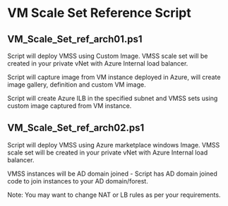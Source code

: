 # VM Scale Set Reference Script

## VM_Scale_Set_ref_arch01.ps1 

Script will deploy VMSS using Custom Image. VMSS scale set will be created in your private vNet with Azure Internal load balancer.

Script will capture image from VM instance deployed in Azure, will create image gallery, definition and custom VM image.

Script will create Azure ILB in the specified subnet and VMSS sets using custom image captured from VM instance.

## VM_Scale_Set_ref_arch02.ps1

Script will deploy VMSS using Azure marketplace windows Image. VMSS scale set will be created in your private vNet with Azure Internal load balancer.

VMSS instances will be AD domain joined - Script has AD domain joined code to join instances to your AD domain/forest.

Note: You may want to change NAT or LB rules as per your requirements.